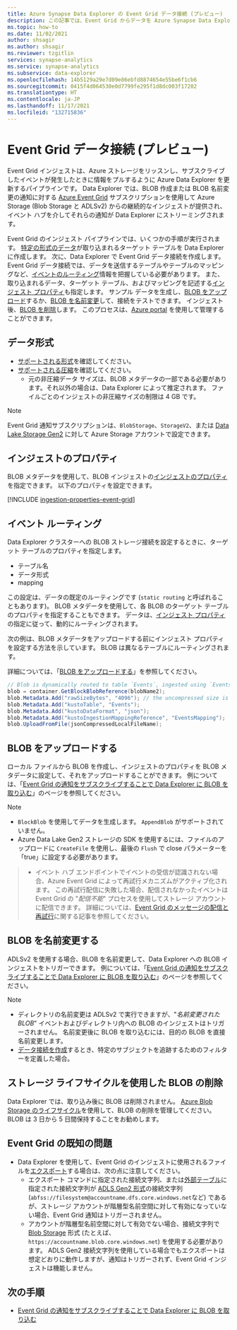 ```yaml
---
title: Azure Synapse Data Explorer の Event Grid データ接続 (プレビュー)
description: この記事では、Event Grid からデータを Azure Synapse Data Explorer に取り込む (読み込む) 方法の概要を説明します。
ms.topic: how-to
ms.date: 11/02/2021
author: shsagir
ms.author: shsagir
ms.reviewer: tzgitlin
services: synapse-analytics
ms.service: synapse-analytics
ms.subservice: data-explorer
ms.openlocfilehash: 14b5129a29e7d09e86ebfd8874654e55be6f1cb6
ms.sourcegitcommit: 0415f4d064530e0d7799fe295f1d8dc003f17202
ms.translationtype: HT
ms.contentlocale: ja-JP
ms.lasthandoff: 11/17/2021
ms.locfileid: "132715836"
---
```

# <a name="event-grid-data-connection-preview"></a>Event Grid データ接続 (プレビュー)

Event Grid インジェストは、Azure ストレージをリッスンし、サブスクライブしたイベントが発生したときに情報をプルするように Azure Data Explorer を更新するパイプラインです。 Data Explorer では、BLOB 作成または BLOB 名前変更の通知に対する [Azure Event Grid](../../../event-grid/overview.md) サブスクリプションを使用して Azure Storage (Blob Storage と ADLSv2) からの継続的なインジェストが提供され、イベント ハブを介してそれらの通知が Data Explorer にストリーミングされます。

Event Grid のインジェスト パイプラインでは、いくつかの手順が実行されます。 [特定の形式のデータ](#data-format)が取り込まれるターゲット テーブルを Data Explorer に作成します。 次に、Data Explorer で Event Grid データ接続を作成します。 Event Grid データ接続では、データを送信するテーブルやテーブルのマッピングなど、[イベントのルーティング](#events-routing)情報を把握している必要があります。 また、取り込まれるデータ、ターゲット テーブル、およびマッピングを記述する[インジェスト プロパティ](#ingestion-properties)も指定します。 サンプル データを生成し、[BLOB をアップロード](#upload-blobs)するか、[BLOB を名前変更](#rename-blobs)して、接続をテストできます。 インジェスト後、[BLOB を削除](#delete-blobs-using-storage-lifecycle)します。 このプロセスは、[Azure portal](data-explorer-ingest-event-grid-portal.md) を使用して管理することができます。 <!-- , using [one-click ingestion](one-click-ingestion-new-table.md), programmatically with [C#](data-connection-event-grid-csharp.md) or [Python](data-connection-event-grid-python.md), or with the [Azure Resource Manager template](data-connection-event-grid-resource-manager.md). -->

<!-- For general information about data ingestion in Data Explorer, see [Data Explorer data ingestion overview](ingest-data-overview.md). -->

## <a name="data-format"></a>データ形式

- [サポートされる形式](data-explorer-ingest-data-supported-formats.md)を確認してください。
- [サポートされる圧縮](data-explorer-ingest-data-supported-formats.md#supported-data-compression-formats)を確認してください。
    - 元の非圧縮データ サイズは、BLOB メタデータの一部である必要があります。それ以外の場合は、Data Explorer によって推定されます。 ファイルごとのインジェストの非圧縮サイズの制限は 4 GB です。

> [!NOTE]
> Event Grid 通知サブスクリプションは、`BlobStorage`、`StorageV2`、または [Data Lake Storage Gen2](../../../storage/blobs/data-lake-storage-introduction.md) に対して Azure Storage アカウントで設定できます。

## <a name="ingestion-properties"></a>インジェストのプロパティ

BLOB メタデータを使用して、BLOB インジェストの[インジェストのプロパティ](data-explorer-ingest-data-properties.md)を指定できます。
以下のプロパティを設定できます。

[!INCLUDE [ingestion-properties-event-grid](../includes/data-explorer-event-grid-ingestion-properties.md)]

## <a name="events-routing"></a>イベント ルーティング

Data Explorer クラスターへの BLOB ストレージ接続を設定するときに、ターゲット テーブルのプロパティを指定します。

- テーブル名
- データ形式
- mapping

この設定は、データの既定のルーティングです (`static routing` と呼ばれることもあります)。
BLOB メタデータを使用して、各 BLOB のターゲット テーブルのプロパティを指定することもできます。 データは、[インジェスト プロパティ](#ingestion-properties)の指定に従って、動的にルーティングされます。

次の例は、BLOB メタデータをアップロードする前にインジェスト プロパティを設定する方法を示しています。 BLOB は異なるテーブルにルーティングされます。

詳細については、「[BLOB をアップロードする](#upload-blobs)」を参照してください。

```csharp
// Blob is dynamically routed to table `Events`, ingested using `EventsMapping` data mapping
blob = container.GetBlockBlobReference(blobName2);
blob.Metadata.Add("rawSizeBytes", "4096‬"); // the uncompressed size is 4096 bytes
blob.Metadata.Add("kustoTable", "Events");
blob.Metadata.Add("kustoDataFormat", "json");
blob.Metadata.Add("kustoIngestionMappingReference", "EventsMapping");
blob.UploadFromFile(jsonCompressedLocalFileName);
```

## <a name="upload-blobs"></a>BLOB をアップロードする

ローカル ファイルから BLOB を作成し、インジェストのプロパティを BLOB メタデータに設定して、それをアップロードすることができます。 例については、「[Event Grid の通知をサブスクライブすることで Data Explorer に BLOB を取り込む](data-explorer-ingest-event-grid-portal.md#generate-sample-data)」のページを参照してください。

> [!NOTE]
> - `BlockBlob` を使用してデータを生成します。 `AppendBlob` がサポートされていません。
> - Azure Data Lake Gen2 ストレージの SDK を使用するには、ファイルのアップロードに `CreateFile` を使用し、最後の `Flush` で close パラメーターを「true」に設定する必要があります。
<!-- > For a detailed example of Data Lake Gen2 SDK correct usage, see [upload file using Azure Data Lake SDK](data-connection-event-grid-csharp.md#upload-file-using-azure-data-lake-sdk). -->
> - イベント ハブ エンドポイントでイベントの受信が認識されない場合、Azure Event Grid によって再試行メカニズムがアクティブ化されます。 この再試行配信に失敗した場合、配信されなかったイベントは Event Grid の "*配信不能*" プロセスを使用してストレージ アカウントに配信できます。 詳細については、[Event Grid のメッセージの配信と再試行](../../../event-grid/delivery-and-retry.md)に関する記事を参照してください。

## <a name="rename-blobs"></a>BLOB を名前変更する

ADLSv2 を使用する場合、BLOB を名前変更して、Data Explorer への BLOB インジェストをトリガーできます。 例については、「[Event Grid の通知をサブスクライブすることで Data Explorer に BLOB を取り込む](data-explorer-ingest-event-grid-portal.md#generate-sample-data)」のページを参照してください。

> [!NOTE]
> - ディレクトリの名前変更は ADLSv2 で実行できますが、"*名前変更された BLOB*" イベントおよびディレクトリ内への BLOB のインジェストはトリガーされません。 名前変更後に BLOB を取り込むには、目的の BLOB を直接名前変更します。
> - [データ接続を作成](data-explorer-ingest-event-grid-portal.md#create-an-event-grid-data-connection)するとき、特定のサブジェクトを追跡するためのフィルターを定義した場合。<!-- or while creating [Event Grid resources manually](ingest-data-event-grid-manual.md#create-an-event-grid-subscription), these filters are applied on the destination file path. -->

## <a name="delete-blobs-using-storage-lifecycle"></a>ストレージ ライフサイクルを使用した BLOB の削除

Data Explorer では、取り込み後に BLOB は削除されません。 [Azure Blob Storage のライフサイクル](/azure/storage/blobs/storage-lifecycle-management-concepts?tabs=azure-portal)を使用して、BLOB の削除を管理してください。 BLOB は 3 日から 5 日間保持することをお勧めします。

## <a name="known-event-grid-issues"></a>Event Grid の既知の問題

- Data Explorer を使用して、Event Grid のインジェストに使用されるファイルを[エクスポート](/azure/data-explorer/kusto/management/data-export/export-data-to-storage?context=/azure/synapse-analytics/context/context)する場合は、次の点に注意してください。 
    - エクスポート コマンドに指定された接続文字列、または[外部テーブル](/azure/data-explorer/kusto/management/data-export/export-data-to-an-external-table?context=/azure/synapse-analytics/context/context)に指定された接続文字列が [ADLS Gen2 形式](/azure/data-explorer/kusto/api/connection-strings/storage?context=/azure/synapse-analytics/context/context#azure-data-lake-storage-gen2)の接続文字列 (`abfss://filesystem@accountname.dfs.core.windows.net`など) であるが、ストレージ アカウントが階層型名前空間に対して有効になっていない場合、Event Grid 通知はトリガーされません。
    - アカウントが階層型名前空間に対して有効でない場合、接続文字列で [Blob Storage](/azure/data-explorer/kusto/api/connection-strings/storage?context=/azure/synapse-analytics/context/context#azure-blob-storage) 形式 (たとえば、`https://accountname.blob.core.windows.net`) を使用する必要があります。 ADLS Gen2 接続文字列を使用している場合でもエクスポートは想定どおりに動作しますが、通知はトリガーされず、Event Grid インジェストは機能しません。

## <a name="next-steps"></a>次の手順

- [Event Grid の通知をサブスクライブすることで Data Explorer に BLOB を取り込む](data-explorer-ingest-event-grid-portal.md)
<!-- - [Create an Event Grid data connection for Data Explorer by using C#](data-connection-event-grid-csharp.md)
- [Create an Event Grid data connection for Data Explorer by using Python](data-connection-event-grid-python.md)
- [Create an Event Grid data connection for Data Explorer by using Azure Resource Manager template](data-connection-event-grid-resource-manager.md)
- [Use one-click ingestion to ingest CSV data from a container to a new table in Data Explorer](one-click-ingestion-new-table.md) -->
